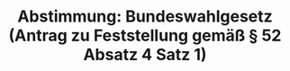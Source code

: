 ---
abstimmung:
  abstimmung: 1
  bundestagssitzung: 204
  datum: 14. Januar 2021
  legislaturperiode: 19
categories:
- Todo
data:
- title: Abstimmungsergebnis 20210114_1-data.pdf
  url: /res/2021-btw/abstimmungsergebnisse/20210114_1-data.pdf
- title: Abstimmungsergebnis 20210114_1_xls-data.xlsx
  url: /res/2021-btw/abstimmungsergebnisse/20210114_1_xls-data.xlsx
- title: Abstimmungsergebnis 20210114_1_xls-data.csv
  url: /res/2021-btw/abstimmungsergebnisse/csv/20210114_1_xls-data.csv
ergebnis:
  AfD:
    enthaltung: 3
    gesamt: 88
    ja: 0
    nein: 70
    nichtabgegeben: 15
    ungueltig: 0
  Bündnis 90/Die Grünen:
    enthaltung: 0
    gesamt: 67
    ja: 58
    nein: 0
    nichtabgegeben: 9
    ungueltig: 0
  Die Linke:
    enthaltung: 0
    gesamt: 69
    ja: 53
    nein: 0
    nichtabgegeben: 16
    ungueltig: 0
  FDP:
    enthaltung: 18
    gesamt: 80
    ja: 45
    nein: 0
    nichtabgegeben: 17
    ungueltig: 0
  cdu/csu:
    enthaltung: 0
    gesamt: 246
    ja: 203
    nein: 1
    nichtabgegeben: 42
    ungueltig: 0
  file: 20210114_1_xls-data.xlsx
  fraktionslos:
    enthaltung: 0
    gesamt: 7
    ja: 0
    nein: 2
    nichtabgegeben: 5
    ungueltig: 0
  spd:
    enthaltung: 0
    gesamt: 152
    ja: 127
    nein: 0
    nichtabgegeben: 25
    ungueltig: 0
layout: abstimmung
links:
- title: Link zu bundestag.de
  url: https://www.bundestag.de/parlament/plenum/abstimmung/abstimmung?id=710
preview: 'Deutscher Bundestag


  204. Sitzung des Deutschen Bundestages

  am Donnerstag, 14. Januar 2021


  Endgültiges Ergebnis der Namentlichen Abstimmung Nr. 1


  Antrag der Fraktionen der CDU/CSU und SPD

  Feststellung gemäß § 52 Absatz 4 Satz 1 des Bundeswahlgesetzes

  Drs. 19/25816'
tags:
- Todo
title: 'Abstimmung: Bundeswahlgesetz (Antrag zu Feststellung gemäß § 52 Absatz 4 Satz
  1)'
---